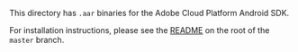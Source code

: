 This directory has `.aar` binaries for the Adobe Cloud Platform Android SDK.

For installation instructions, please see the [README](https://github.com/Adobe-Marketing-Cloud/acp-sdks/blob/master/README.md) on the root of the `master` branch.
